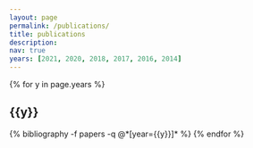 ```yaml
---
layout: page
permalink: /publications/
title: publications
description:
nav: true
years: [2021, 2020, 2018, 2017, 2016, 2014]
---
```



<!--Allow to jump to a specific publication and display it a little below top of page, allowing for a headerr-->
<style>
html {
  scroll-padding-top: 100px;
}
</style>

<div class="publications">

{% for y in page.years %}
  <h2 class="year">{{y}}</h2>
  {% bibliography -f papers -q @*[year={{y}}]* %}
{% endfor %}

</div>
